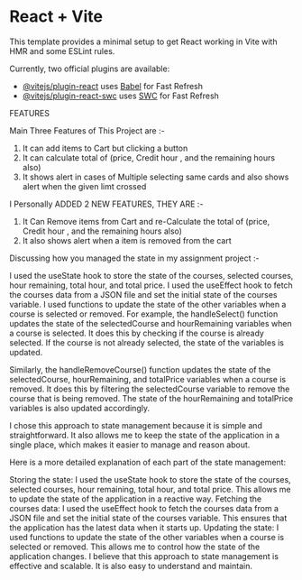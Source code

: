 # React + Vite

This template provides a minimal setup to get React working in Vite with HMR and some ESLint rules.

Currently, two official plugins are available:

- [@vitejs/plugin-react](https://github.com/vitejs/vite-plugin-react/blob/main/packages/plugin-react/README.md) uses [Babel](https://babeljs.io/) for Fast Refresh
- [@vitejs/plugin-react-swc](https://github.com/vitejs/vite-plugin-react-swc) uses [SWC](https://swc.rs/) for Fast Refresh




FEATURES

Main Three Features of This Project are :-

1. It can add items to Cart but clicking a button
2. It can calculate total of (price, Credit hour , and the remaining hours also)
3. It shows alert in cases of Multiple selecting same cards and also shows alert when the given limt crossed


I Personally ADDED 2 NEW FEATURES, THEY ARE :-

1. It Can Remove items from Cart and re-Calculate the total of (price, Credit hour , and the remaining hours also)
2. It also shows alert when a item is removed from the cart 



Discussing how you managed the state in my assignment project :-

I used the useState hook to store the state of the courses, selected courses, hour remaining, total hour, and total price.
I used the useEffect hook to fetch the courses data from a JSON file and set the initial state of the courses variable.
I used functions to update the state of the other variables when a course is selected or removed.
For example, the handleSelect() function updates the state of the selectedCourse and hourRemaining variables when a course is selected. It does this by checking if the course is already selected. If the course is not already selected, the state of the variables is updated.

Similarly, the handleRemoveCourse() function updates the state of the selectedCourse, hourRemaining, and totalPrice variables when a course is removed. It does this by filtering the selectedCourse variable to remove the course that is being removed. The state of the hourRemaining and totalPrice variables is also updated accordingly.

I chose this approach to state management because it is simple and straightforward. It also allows me to keep the state of the application in a single place, which makes it easier to manage and reason about.

Here is a more detailed explanation of each part of the state management:

Storing the state: I used the useState hook to store the state of the courses, selected courses, hour remaining, total hour, and total price. This allows me to update the state of the application in a reactive way.
Fetching the courses data: I used the useEffect hook to fetch the courses data from a JSON file and set the initial state of the courses variable. This ensures that the application has the latest data when it starts up.
Updating the state: I used functions to update the state of the other variables when a course is selected or removed. This allows me to control how the state of the application changes.
I believe that this approach to state management is effective and scalable. It is also easy to understand and maintain.